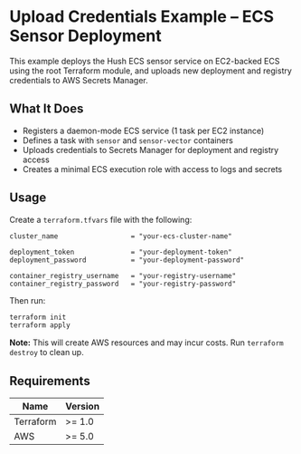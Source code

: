 # Upload Credentials Example – ECS Sensor Deployment

This example deploys the Hush ECS sensor service on EC2-backed ECS using the root Terraform module, and uploads new deployment and registry credentials to AWS Secrets Manager.

## What It Does

- Registers a daemon-mode ECS service (1 task per EC2 instance)
- Defines a task with `sensor` and `sensor-vector` containers
- Uploads credentials to Secrets Manager for deployment and registry access
- Creates a minimal ECS execution role with access to logs and secrets

## Usage

Create a `terraform.tfvars` file with the following:

```hcl
cluster_name                  = "your-ecs-cluster-name"

deployment_token              = "your-deployment-token"
deployment_password           = "your-deployment-password"

container_registry_username   = "your-registry-username"
container_registry_password   = "your-registry-password"
````

Then run:

```bash
terraform init
terraform apply
```

**Note:** This will create AWS resources and may incur costs. Run `terraform destroy` to clean up.

## Requirements

| Name      | Version |
| --------- | ------- |
| Terraform | >= 1.0  |
| AWS       | >= 5.0  |
